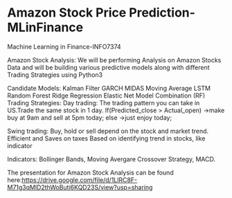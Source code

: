 # Amazon Stock Price Prediction-MLinFinance
 Machine Learning in Finance-INFO7374

Amazon Stock Analysis: We will be performing Analysis on Amazon Stocks Data and will be building various predictive models along with different Trading Strategies using Python3

Candidate Models:
Kalman Filter
GARCH
MIDAS
Moving Average
LSTM
Random Forest
Ridge Regression
Elastic Net
Model Combination (RF)
Trading Strategies:
Day trading: The trading pattern you can take in US.Trade the same stock in 1 day. If(Predicted_close > Actual_open) ->make buy at 9am and sell at 5pm today; else ->just enjoy today;

Swing trading: Buy, hold or sell depend on the stock and market trend. Efficient and Saves on taxes Based on identifying trend in stocks, like indicator

Indicators: Bollinger Bands, Moving Avergare Crossover Strategy, MACD.

The presentation for Amazon Stock Analysis can be found here:https://drive.google.com/file/d/1LlRC8F-M71g3qMlD2thWoButi6KQD23S/view?usp=sharing

